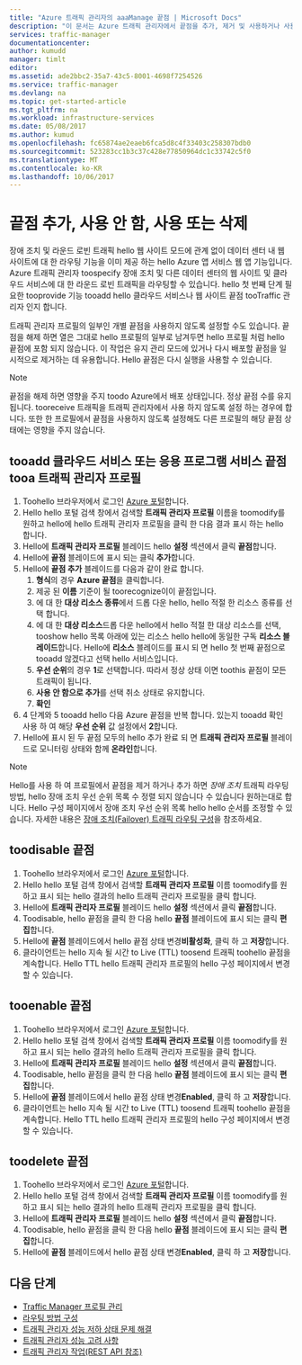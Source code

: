 ```yaml
---
title: "Azure 트래픽 관리자의 aaaManage 끝점 | Microsoft Docs"
description: "이 문서는 Azure 트래픽 관리자에서 끝점을 추가, 제거 및 사용하거나 사용하지 않도록 설정하는 데 도움이 됩니다."
services: traffic-manager
documentationcenter: 
author: kumudd
manager: timlt
editor: 
ms.assetid: ade2bbc2-35a7-43c5-8001-4698f7254526
ms.service: traffic-manager
ms.devlang: na
ms.topic: get-started-article
ms.tgt_pltfrm: na
ms.workload: infrastructure-services
ms.date: 05/08/2017
ms.author: kumud
ms.openlocfilehash: fc65874ae2eaeb6fca5d8c4f33403c258307bdb0
ms.sourcegitcommit: 523283cc1b3c37c428e77850964dc1c33742c5f0
ms.translationtype: MT
ms.contentlocale: ko-KR
ms.lasthandoff: 10/06/2017
---
```

# <a name="add-disable-enable-or-delete-endpoints"></a>끝점 추가, 사용 안 함, 사용 또는 삭제

장애 조치 및 라운드 로빈 트래픽 hello 웹 사이트 모드에 관계 없이 데이터 센터 내 웹 사이트에 대 한 라우팅 기능을 이미 제공 하는 hello Azure 앱 서비스 웹 앱 기능입니다. Azure 트래픽 관리자 toospecify 장애 조치 및 다른 데이터 센터의 웹 사이트 및 클라우드 서비스에 대 한 라운드 로빈 트래픽을 라우팅할 수 있습니다. hello 첫 번째 단계 필요한 tooprovide 기능 tooadd hello 클라우드 서비스나 웹 사이트 끝점 tooTraffic 관리자 인지 합니다.

트래픽 관리자 프로필의 일부인 개별 끝점을 사용하지 않도록 설정할 수도 있습니다. 끝점을 해제 하면 열은 그대로 hello 프로필의 일부로 남겨두면 hello 프로필 처럼 hello 끝점에 포함 되지 않습니다. 이 작업은 유지 관리 모드에 있거나 다시 배포할 끝점을 일시적으로 제거하는 데 유용합니다. Hello 끝점은 다시 실행을 사용할 수 있습니다.

> [!NOTE]
> 끝점을 해제 하면 영향을 주지 toodo Azure에서 배포 상태입니다. 정상 끝점 수를 유지 됩니다. tooreceive 트래픽을 트래픽 관리자에서 사용 하지 않도록 설정 하는 경우에 합니다. 또한 한 프로필에서 끝점을 사용하지 않도록 설정해도 다른 프로필의 해당 끝점 상태에는 영향을 주지 않습니다.

## <a name="tooadd-a-cloud-service-or-an-app-service-endpoint-tooa-traffic-manager-profile"></a>tooadd 클라우드 서비스 또는 응용 프로그램 서비스 끝점 tooa 트래픽 관리자 프로필

1. Toohello 브라우저에서 로그인 [Azure 포털](http://portal.azure.com)합니다.
2. Hello hello 포털 검색 창에서 검색할 **트래픽 관리자 프로필** 이름을 toomodify를 원하고 hello에 hello 트래픽 관리자 프로필을 클릭 한 다음 결과 표시 하는 hello 합니다.
3. Hello에 **트래픽 관리자 프로필** 블레이드 hello **설정** 섹션에서 클릭 **끝점**합니다.
4. Hello에 **끝점** 블레이드에 표시 되는 클릭 **추가**합니다.
5. Hello에 **끝점 추가** 블레이드를 다음과 같이 완료 합니다.
    1. **형식**의 경우 **Azure 끝점**을 클릭합니다.
    2. 제공 된 **이름** 기준이 될 toorecognize이이 끝점입니다.
    3. 에 대 한 **대상 리소스 종류**에서 드롭 다운 hello, hello 적절 한 리소스 종류를 선택 합니다.
    4. 에 대 한 **대상 리소스**드롭 다운 hello에서 hello 적절 한 대상 리소스를 선택, tooshow hello 목록 아래에 있는 리소스 hello hello에 동일한 구독 **리소스 블레이드**합니다. Hello에 **리소스** 블레이드를 표시 되 면 hello 첫 번째 끝점으로 tooadd 않겠다고 선택 hello 서비스입니다.
    5. **우선 순위**의 경우 **1**로 선택합니다. 따라서 정상 상태 이면 toothis 끝점이 모든 트래픽이 됩니다.
    6. **사용 안 함으로 추가**를 선택 취소 상태로 유지합니다.
    7. **확인**
6.  4 단계와 5 tooadd hello 다음 Azure 끝점을 반복 합니다. 있는지 tooadd 확인 사용 하 여 해당 **우선 순위** 값 설정에서 **2**합니다.
7.  Hello에 표시 된 두 끝점 모두의 hello 추가 완료 되 면 **트래픽 관리자 프로필** 블레이드로 모니터링 상태와 함께 **온라인**합니다.

> [!NOTE]
> Hello를 사용 하 여 프로필에서 끝점을 제거 하거나 추가 하면 *장애 조치* 트래픽 라우팅 방법, hello 장애 조치 우선 순위 목록 수 정렬 되지 않습니다 수 있습니다 원하는대로 합니다. Hello 구성 페이지에서 장애 조치 우선 순위 목록 hello hello 순서를 조정할 수 있습니다. 자세한 내용은 [장애 조치(Failover) 트래픽 라우팅 구성](traffic-manager-configure-failover-routing-method.md)을 참조하세요.

## <a name="toodisable-an-endpoint"></a>toodisable 끝점

1. Toohello 브라우저에서 로그인 [Azure 포털](http://portal.azure.com)합니다.
2. Hello hello 포털 검색 창에서 검색할 **트래픽 관리자 프로필** 이름 toomodify를 원하고 표시 되는 hello 결과의 hello 트래픽 관리자 프로필을 클릭 합니다.
3. Hello에 **트래픽 관리자 프로필** 블레이드 hello **설정** 섹션에서 클릭 **끝점**합니다. 
4. Toodisable, hello 끝점을 클릭 한 다음 hello **끝점** 블레이드에 표시 되는 클릭 **편집**합니다.
5. Hello에 **끝점** 블레이드에서 hello 끝점 상태 변경**비활성화**, 클릭 하 고 **저장**합니다.
6. 클라이언트는 hello 지속 될 시간 to Live (TTL) toosend 트래픽 toohello 끝점을 계속합니다. Hello TTL hello 트래픽 관리자 프로필의 hello 구성 페이지에서 변경할 수 있습니다.

## <a name="tooenable-an-endpoint"></a>tooenable 끝점

1. Toohello 브라우저에서 로그인 [Azure 포털](http://portal.azure.com)합니다.
2. Hello hello 포털 검색 창에서 검색할 **트래픽 관리자 프로필** 이름 toomodify를 원하고 표시 되는 hello 결과의 hello 트래픽 관리자 프로필을 클릭 합니다.
3. Hello에 **트래픽 관리자 프로필** 블레이드 hello **설정** 섹션에서 클릭 **끝점**합니다. 
4. Toodisable, hello 끝점을 클릭 한 다음 hello **끝점** 블레이드에 표시 되는 클릭 **편집**합니다.
5. Hello에 **끝점** 블레이드에서 hello 끝점 상태 변경**Enabled**, 클릭 하 고 **저장**합니다.
6. 클라이언트는 hello 지속 될 시간 to Live (TTL) toosend 트래픽 toohello 끝점을 계속합니다. Hello TTL hello 트래픽 관리자 프로필의 hello 구성 페이지에서 변경할 수 있습니다.

## <a name="toodelete-an-endpoint"></a>toodelete 끝점

1. Toohello 브라우저에서 로그인 [Azure 포털](http://portal.azure.com)합니다.
2. Hello hello 포털 검색 창에서 검색할 **트래픽 관리자 프로필** 이름 toomodify를 원하고 표시 되는 hello 결과의 hello 트래픽 관리자 프로필을 클릭 합니다.
3. Hello에 **트래픽 관리자 프로필** 블레이드 hello **설정** 섹션에서 클릭 **끝점**합니다. 
4. Toodisable, hello 끝점을 클릭 한 다음 hello **끝점** 블레이드에 표시 되는 클릭 **편집**합니다.
5. Hello에 **끝점** 블레이드에서 hello 끝점 상태 변경**Enabled**, 클릭 하 고 **저장**합니다.


## <a name="next-steps"></a>다음 단계

* [Traffic Manager 프로필 관리](traffic-manager-manage-profiles.md)
* [라우팅 방법 구성](traffic-manager-configure-routing-method.md)
* [트래픽 관리자 성능 저하 상태 문제 해결](traffic-manager-troubleshooting-degraded.md)
* [트래픽 관리자 성능 고려 사항](traffic-manager-performance-considerations.md)
* [트래픽 관리자 작업(REST API 참조)](http://go.microsoft.com/fwlink/p/?LinkID=313584)

